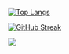 [![Top Langs](https://github-readme-stats.vercel.app/api/top-langs/?username=Jiggy97&hide_progress=true&theme=garden)](https://github.com/Jiggy97/github-readme-stats)

[![GitHub Streak](https://github-readme-streak-stats.herokuapp.com/?user=Jiggy97&theme=garden)](https://git.io/streak-stats)

![](https://github-profile-summary-cards.vercel.app/api/cards/profile-details?username=Jiggy97&theme=garden)

